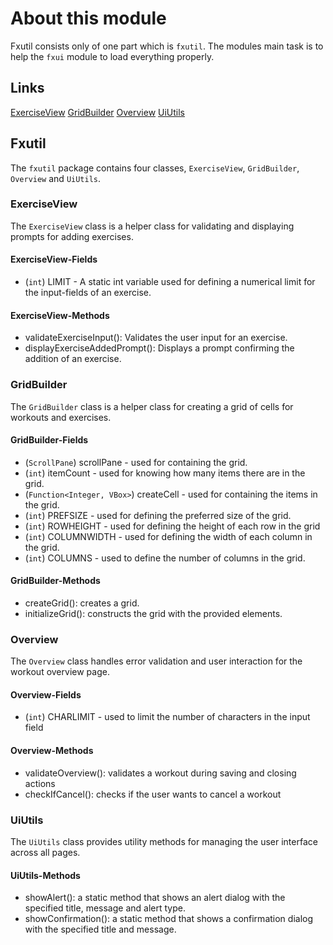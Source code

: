 # About this module

Fxutil consists only of one part which is `fxutil`. The modules main task is to help the `fxui` module to load everything properly.

## Links

[ExerciseView](#exerciseview)
[GridBuilder](#gridbuilder)
[Overview](#overview)
[UiUtils](#uiutils)

## Fxutil

The `fxutil` package contains four classes, `ExerciseView`, `GridBuilder`, `Overview` and `UiUtils`.

### ExerciseView

The `ExerciseView` class is a helper class for validating and displaying prompts for adding exercises.

#### ExerciseView-Fields

- (`int`) LIMIT - A static int variable used for defining a numerical limit for the input-fields of an exercise.

#### ExerciseView-Methods

- validateExerciseInput(): Validates the user input for an exercise.
- displayExerciseAddedPrompt(): Displays a prompt confirming the addition of an exercise.

### GridBuilder

The `GridBuilder` class is a helper class for creating a grid of cells for workouts and exercises.

#### GridBuilder-Fields

- (`ScrollPane`) scrollPane - used for containing the grid.
- (`int`) itemCount - used for knowing how many items there are in the grid.
- (`Function<Integer, VBox>`) createCell - used for containing the items in the grid.
- (`int`) PREFSIZE - used for defining the preferred size of the grid.
- (`int`) ROWHEIGHT - used for defining the height of each row in the grid
- (`int`) COLUMNWIDTH - used for defining the width of each column in the grid.
- (`int`) COLUMNS - used to define the number of columns in the grid.

#### GridBuilder-Methods

- createGrid(): creates a grid.
- initializeGrid(): constructs the grid with the provided elements.

### Overview

The `Overview` class handles error validation and user interaction for the workout overview page.

#### Overview-Fields

- (`int`) CHARLIMIT - used to limit the number of characters in the input field

#### Overview-Methods

- validateOverview(): validates a workout during saving and closing actions
- checkIfCancel(): checks if the user wants to cancel a workout

### UiUtils

The `UiUtils` class provides utility methods for managing the user interface across all pages.

#### UiUtils-Methods

- showAlert(): a static method that shows an alert dialog with the specified title, message and alert type.
- showConfirmation(): a static method that shows a confirmation dialog with the specified title and message.

